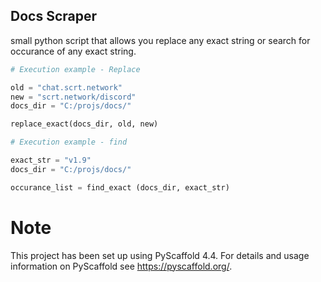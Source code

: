 ## Docs Scraper

small python script that allows you replace any exact string or search for occurance of any exact string.


```python
# Execution example - Replace

old = "chat.scrt.network"
new = "scrt.network/discord"
docs_dir = "C:/projs/docs/"

replace_exact(docs_dir, old, new)

# Execution example - find

exact_str = "v1.9"
docs_dir = "C:/projs/docs/"

occurance_list = find_exact (docs_dir, exact_str)

```

Note
====

This project has been set up using PyScaffold 4.4. For details and usage
information on PyScaffold see https://pyscaffold.org/.
